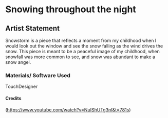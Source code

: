 # Snowing throughout the night

## Artist Statement
Snowstorm is a piece that reflects a moment from my childhood when I would look out the window and see the snow falling as the wind drives the snow. This piece is meant to be a peaceful image of my childhood, when snowfall was more common to see, and snow was abundant to make a snow angel.

### Materials/ Software Used
TouchDesigner

#### Credits
(https://www.youtube.com/watch?v=NuIShUTg3nI&t=781s)
